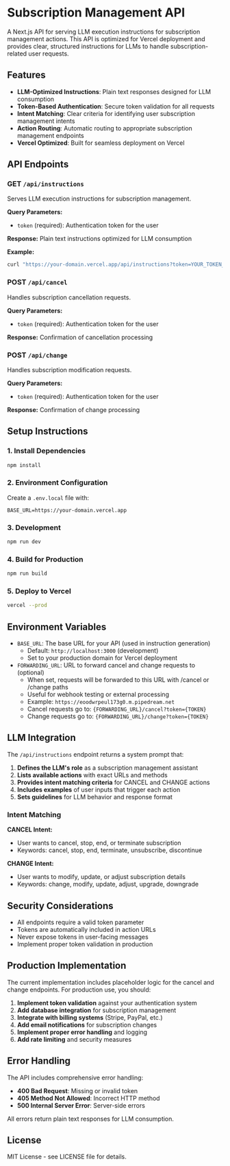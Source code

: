# Subscription Management API

A Next.js API for serving LLM execution instructions for subscription management actions. This API is optimized for Vercel deployment and provides clear, structured instructions for LLMs to handle subscription-related user requests.

## Features

- **LLM-Optimized Instructions**: Plain text responses designed for LLM consumption
- **Token-Based Authentication**: Secure token validation for all requests
- **Intent Matching**: Clear criteria for identifying user subscription management intents
- **Action Routing**: Automatic routing to appropriate subscription management endpoints
- **Vercel Optimized**: Built for seamless deployment on Vercel

## API Endpoints

### GET `/api/instructions`
Serves LLM execution instructions for subscription management.

**Query Parameters:**
- `token` (required): Authentication token for the user

**Response:** Plain text instructions optimized for LLM consumption

**Example:**
```bash
curl "https://your-domain.vercel.app/api/instructions?token=YOUR_TOKEN_HERE"
```

### POST `/api/cancel`
Handles subscription cancellation requests.

**Query Parameters:**
- `token` (required): Authentication token for the user

**Response:** Confirmation of cancellation processing

### POST `/api/change`
Handles subscription modification requests.

**Query Parameters:**
- `token` (required): Authentication token for the user

**Response:** Confirmation of change processing

## Setup Instructions

### 1. Install Dependencies
```bash
npm install
```

### 2. Environment Configuration
Create a `.env.local` file with:
```env
BASE_URL=https://your-domain.vercel.app
```

### 3. Development
```bash
npm run dev
```

### 4. Build for Production
```bash
npm run build
```

### 5. Deploy to Vercel
```bash
vercel --prod
```

## Environment Variables

- `BASE_URL`: The base URL for your API (used in instruction generation)
  - Default: `http://localhost:3000` (development)
  - Set to your production domain for Vercel deployment
- `FORWARDING_URL`: URL to forward cancel and change requests to (optional)
  - When set, requests will be forwarded to this URL with /cancel or /change paths
  - Useful for webhook testing or external processing
  - Example: `https://eoodwrpeul173g0.m.pipedream.net`
  - Cancel requests go to: `{FORWARDING_URL}/cancel?token={TOKEN}`
  - Change requests go to: `{FORWARDING_URL}/change?token={TOKEN}`

## LLM Integration

The `/api/instructions` endpoint returns a system prompt that:

1. **Defines the LLM's role** as a subscription management assistant
2. **Lists available actions** with exact URLs and methods
3. **Provides intent matching criteria** for CANCEL and CHANGE actions
4. **Includes examples** of user inputs that trigger each action
5. **Sets guidelines** for LLM behavior and response format

### Intent Matching

**CANCEL Intent:**
- User wants to cancel, stop, end, or terminate subscription
- Keywords: cancel, stop, end, terminate, unsubscribe, discontinue

**CHANGE Intent:**
- User wants to modify, update, or adjust subscription details
- Keywords: change, modify, update, adjust, upgrade, downgrade

## Security Considerations

- All endpoints require a valid token parameter
- Tokens are automatically included in action URLs
- Never expose tokens in user-facing messages
- Implement proper token validation in production

## Production Implementation

The current implementation includes placeholder logic for the cancel and change endpoints. For production use, you should:

1. **Implement token validation** against your authentication system
2. **Add database integration** for subscription management
3. **Integrate with billing systems** (Stripe, PayPal, etc.)
4. **Add email notifications** for subscription changes
5. **Implement proper error handling** and logging
6. **Add rate limiting** and security measures

## Error Handling

The API includes comprehensive error handling:

- **400 Bad Request**: Missing or invalid token
- **405 Method Not Allowed**: Incorrect HTTP method
- **500 Internal Server Error**: Server-side errors

All errors return plain text responses for LLM consumption.

## License

MIT License - see LICENSE file for details. 